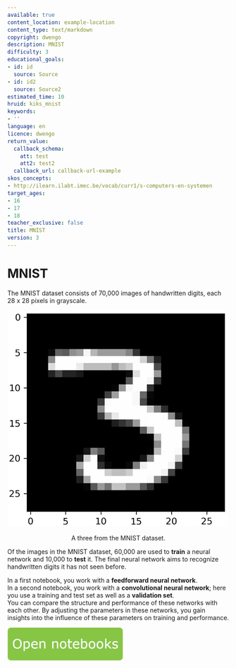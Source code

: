 ```yaml
---
available: true
content_location: example-location
content_type: text/markdown
copyright: dwengo
description: MNIST
difficulty: 3
educational_goals:
- id: id
  source: Source
- id: id2
  source: Source2
estimated_time: 10
hruid: kiks_mnist
keywords:
- ''
language: en
licence: dwengo
return_value:
  callback_schema:
    att: test
    att2: test2
  callback_url: callback-url-example
skos_concepts:
- http://ilearn.ilabt.imec.be/vocab/curr1/s-computers-en-systemen
target_ages:
- 16
- 17
- 18
teacher_exclusive: false
title: MNIST
version: 3
---
```

# MNIST
The MNIST dataset consists of 70,000 images of handwritten digits, each 28 x 28 pixels in grayscale.

![](embed/drie.jpg "A three from the MNIST dataset")
<figure>
    <figcaption align = "center">A three from the MNIST dataset.</figcaption>
</figure>

Of the images in the MNIST dataset, 60,000 are used to **train** a neural network and 10,000 to **test** it.
The final neural network aims to recognize handwritten digits it has not seen before.

In a first notebook, you work with a **feedforward neural network**.<br>
In a second notebook, you work with a **convolutional neural network**; here you use a training and test set as well as a **validation set**.<br>
You can compare the structure and performance of these networks with each other. By adjusting the parameters in these networks, you gain insights into the influence of these parameters on training and performance.

[![](embed/Knop.png "Button")](https://kiks.ilabt.imec.be/hub/tmplogin?id=1810_en "MNIST")